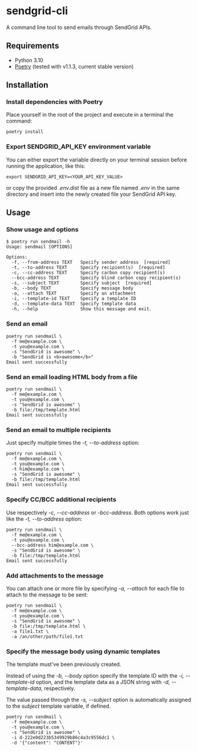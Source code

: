 # sendgrid-cli

A command line tool to send emails through SendGrid APIs.

## Requirements

- Python 3.10
- [Poetry](https://python-poetry.org/) (tested with v1.1.3, current stable version)

## Installation

### Install dependencies with Poetry

Place yourself in the root of the project and execute in a terminal the command:

```
poetry install
```

### Export SENDGRID_API_KEY environment variable

You can either export the variable directly on your terminal session before
running the application, like this:

```
export SENDGRID_API_KEY=<YOUR_API_KEY_VALUE>
```

or copy the provided _.env.dist_ file as a new file named _.env_ in the same
directory and insert into the newly created file your SendGrid API key.

## Usage

### Show usage and options

```
$ poetry run sendmail -h
Usage: sendmail [OPTIONS]

Options:
  -f, --from-address TEXT   Specify sender address  [required]
  -t, --to-address TEXT     Specify recipient(s)  [required]
  -c, --cc-address TEXT     Specify carbon copy recipient(s)
  --bcc-address TEXT        Specify blind carbon copy recipient(s)
  -s, --subject TEXT        Specify subject  [required]
  -b, --body TEXT           Specify message body
  -a, --attach TEXT         Specify an attachment
  -i, --template-id TEXT    Specify a template ID
  -d, --template-data TEXT  Specify template data
  -h, --help                Show this message and exit.
```

### Send an email

```
poetry run sendmail \
  -f me@example.com \
  -t you@example.com \
  -s "SendGrid is awesome" \
  -b "SendGrid is <b>awesome</b>"
Email sent successfully
```

### Send an email loading HTML body from a file

```
poetry run sendmail \
  -f me@example.com \
  -t you@example.com \
  -s "SendGrid is awesome" \
  -b file:/tmp/template.html
Email sent successfully
```

### Send an email to multiple recipients

Just specify multiple times the _-t, --to-address_ option:

```
poetry run sendmail \
  -f me@example.com \
  -t you@example.com \
  -t him@example.com \
  -s "SendGrid is awesome" \
  -b file:/tmp/template.html
Email sent successfully
```

### Specify CC/BCC additional recipients

Use respectively _-c, --cc-address_ or _-bcc-address_. Both options work just like
the _-t, --to-address_ option:

```
poetry run sendmail \
  -f me@example.com \
  -t you@example.com \
  --bcc-address him@example.com \
  -s "SendGrid is awesome" \
  -b file:/tmp/template.html
Email sent successfully
```

### Add attachments to the message

You can attach one or more file by specifying _-a, --attach_ for each
file to attach to the message to be sent:

```
poetry run sendmail \
  -f me@example.com \
  -t you@example.com \
  -s "SendGrid is awesome" \
  -b file:/tmp/template.html \
  -a file1.txt \
  -a /an/other/path/file1.txt
```

### Specify the message body using dynamic templates

The template must've been previously created.

Instead of using the _-b, --body_ option specify the template ID with the
_-i, --template-id_ option, and the template data as a JSON string with
_-d, --template-data_, respectively.

The value passed through the _-s, --subject_ option is automatically assigned
to the _subject_ template variable, if defined.

```
poetry run sendmail \
  -f me@example.com \
  -t you@example.com \
  -s "SendGrid is awesome" \
  -i d-222e0d223b5349929b86c4a3c9556dc1 \
  -d '{"content": "CONTENT"}'
```